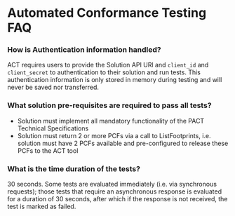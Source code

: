 # Automated Conformance Testing FAQ

### How is Authentication information handled?
ACT requires users to provide the Solution API URl and `client_id` and `client_secret` to authentication to their solution and run tests. This authentication information is only stored in memory during testing and will never be saved nor transferred.

### What solution pre-requisites are required to pass all tests?
- Solution must implement all mandatory functionality of the PACT Technical Specifications
- Solution must return 2 or more PCFs via a call to ListFootprints, i.e. solution must have 2 PCFs available and pre-configured to release these PCFs to the ACT tool

### What is the time duration of the tests?
30 seconds. Some tests are evaluated immediately (i.e. via synchronous requests); those tests that require an asynchronous response is evaluated for a duration of 30 seconds, after which if the response is not received, the test is marked as failed. 
